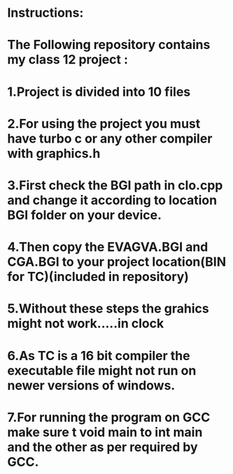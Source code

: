 # Instructions:
# The Following repository contains my class 12 project :
# 1.Project is divided into 10 files 
# 2.For using the project you must have turbo c or any other compiler with graphics.h
# 3.First check the BGI path in clo.cpp and change it according to location BGI folder on your device.
# 4.Then copy the EVAGVA.BGI and CGA.BGI to your project location(BIN for TC)(included in repository)
# 5.Without these steps the grahics might not work.....in clock 
# 6.As TC is a 16 bit compiler the executable file might not run on newer versions of windows.
# 7.For running the program on GCC make sure t void main to int main and the other as per required by GCC.
